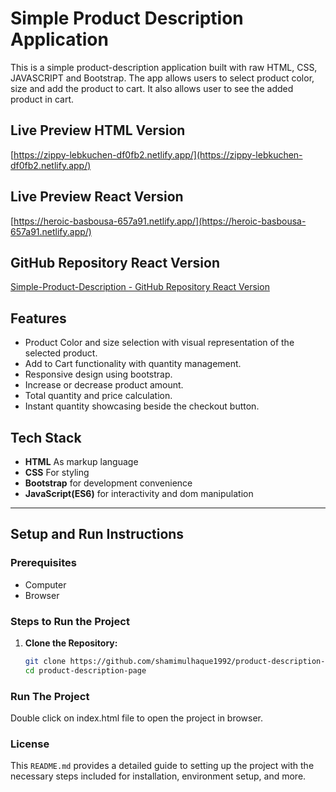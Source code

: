 # Simple Product Description Application

This is a simple product-description application built with raw HTML, CSS, JAVASCRIPT and Bootstrap. The app allows users to select product color, size and add the product to cart. It also allows user to see the added product in cart.

## Live Preview HTML Version

[https://zippy-lebkuchen-df0fb2.netlify.app/](https://zippy-lebkuchen-df0fb2.netlify.app/)

## Live Preview React Version

[https://heroic-basbousa-657a91.netlify.app/](https://heroic-basbousa-657a91.netlify.app/)

## GitHub Repository React Version

[Simple-Product-Description - GitHub Repository React Version](https://github.com/shamimulhaque1992/product-description-page/tree/react-version)

## Features

- Product Color and size selection with visual representation of the selected product.
- Add to Cart functionality with quantity management.
- Responsive design using bootstrap.
- Increase or decrease product amount.
- Total quantity and price calculation.
- Instant quantity showcasing beside the checkout button.

## Tech Stack

- **HTML** As markup language
- **CSS** For styling
- **Bootstrap** for development convenience
- **JavaScript(ES6)** for interactivity and dom manipulation

---

## Setup and Run Instructions

### Prerequisites

- Computer
- Browser

### Steps to Run the Project

1. **Clone the Repository:**
   ```bash
   git clone https://github.com/shamimulhaque1992/product-description-page.git
   cd product-description-page
   ```

### Run The Project

Double click on index.html file to open the project in browser.

### License

This `README.md` provides a detailed guide to setting up the project with the necessary steps included for installation, environment setup, and more.

